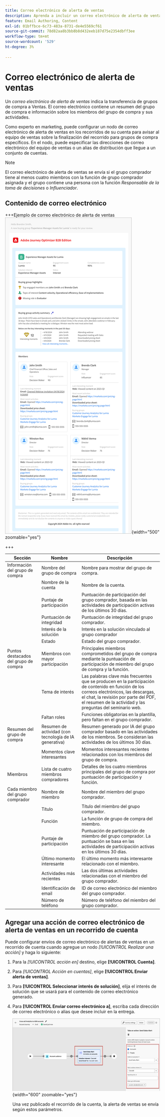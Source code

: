 ```yaml
---
title: Correo electrónico de alerta de ventas
description: Aprenda a incluir un correo electrónico de alerta de ventas automatizado en los recorridos de la cuenta.
feature: Email Authoring, Content
exl-id: 01bffbce-6c73-483a-8731-de4e5569cf61
source-git-commit: 78d82aa8b3bb8b8d432eeb187d75e2354dbff3ee
workflow-type: tm+mt
source-wordcount: '529'
ht-degree: 3%

---
```


# Correo electrónico de alerta de ventas

Un _correo electrónico de alerta de ventas_ indica la transferencia de grupos de compra a Ventas. El correo electrónico contiene un resumen del grupo de compra e información sobre los miembros del grupo de compra y sus actividades.

Como experto en marketing, puede configurar un nodo de correo electrónico de alerta de ventas en los recorridos de su cuenta para avisar al equipo de ventas sobre la finalización del recorrido para grupos de compra específicos. En el nodo, puede especificar las direcciones de correo electrónico del equipo de ventas o un alias de distribución que llegue a un conjunto de cuentas.

>[!NOTE]
>
>El correo electrónico de alerta de ventas se envía si el grupo comprador tiene al menos cuatro miembros con la función de grupo comprador asignada y el grupo contiene una persona con la función _Responsable de la toma de decisiones_ o _Influenciador_.

## Contenido de correo electrónico

+++Ejemplo de correo electrónico de alerta de ventas
![Ejemplo de un correo electrónico de alerta de ventas con la plantilla predeterminada](./assets/sales-alert-email-example.png){width="500" zoomable="yes"}

+++

| Sección | Nombre | Descripción |
| - | ---- | ----------- |
| Información del grupo de compra | Nombre del grupo de compra | Nombre para mostrar del grupo de compra. |
|   | Nombre de la cuenta | Nombre de la cuenta. |
|   | Puntaje de participación | Puntuación de participación del grupo comprador, basada en las actividades de participación activas de los últimos 30 días. |
|   | Puntuación de integridad | Puntuación de integridad del grupo comprador. |
|   | Interés de la solución | Interés en la solución vinculado al grupo comprador |
|   | Estado | Estado del grupo comprador. |
| Puntos destacados del grupo de compra | Miembros con mayor participación | Principales miembros comprometidos del grupo de compra mediante la puntuación de participación de miembro del grupo de compra y la función. |
|   | Tema de interés | Las palabras clave más frecuentes que se producen en la participación de contenido en función de los correos electrónicos, las descargas, el chat, la revisión por parte del PDF, el resumen de la actividad y las preguntas del seminario web. |
|   | Faltan roles | Funciones obligatorias en la plantilla, pero faltan en el grupo comprador. |
| Resumen del grupo de compra | Resumen de actividad (con tecnología de IA generativa) | Resumen generado por IA del grupo comprador basado en las actividades de los miembros. Se consideran las actividades de los últimos 30 días. |
|   | Momentos clave interesantes | Momentos interesantes recientes relacionados con los miembros del grupo de compra. |
| Miembros | Lista de cuatro miembros compradores | Detalles de los cuatro miembros principales del grupo de compra por puntuación de participación y función. |
| Cada miembro del grupo comprador | Nombre de miembro | Nombre del miembro del grupo comprador. |
|   | Título | Título del miembro del grupo comprador. |
|   | Función | La función de grupo de compra del miembro. |
|   | Puntaje de participación | Puntuación de participación de miembro del grupo comprador. La puntuación se basa en las actividades de participación activas en los últimos 30 días. |
|   | Último momento interesante | El último momento más interesante relacionado con el miembro. |
|   | Actividades más recientes | Las dos últimas actividades relacionadas con el miembro del grupo comprador. |
|   | Identificación de email | ID de correo electrónico del miembro del grupo comprador. |
|   | Número de teléfono | Número de teléfono del miembro del grupo comprador. |

## Agregar una acción de correo electrónico de alerta de ventas en un recorrido de cuenta

Puede configurar envíos de correo electrónico de alertas de ventas en un recorrido de cuenta cuando agregue un nodo _[!UICONTROL Realizar una acción]_ y haga lo siguiente:

1. Para la _[!UICONTROL acción en]_ destino, elige **[!UICONTROL Cuenta]**.

1. Para _[!UICONTROL Acción en cuentas]_, elige **[!UICONTROL Enviar alerta de ventas]**.

1. Para **[!UICONTROL Seleccionar interés de solución]**, elija el interés de solución que se usará para el contenido de correo electrónico generado.

1. Para **[!UICONTROL Enviar correo electrónico a]**, escriba cada dirección de correo electrónico o alias que desee incluir en la entrega.

   ![Crear nuevo cuadro de diálogo de correo electrónico](assets/sales-alert-email-journey-node.png){width="600" zoomable="yes"}

   Una vez publicado el recorrido de la cuenta, la alerta de ventas se envía según estos parámetros.
